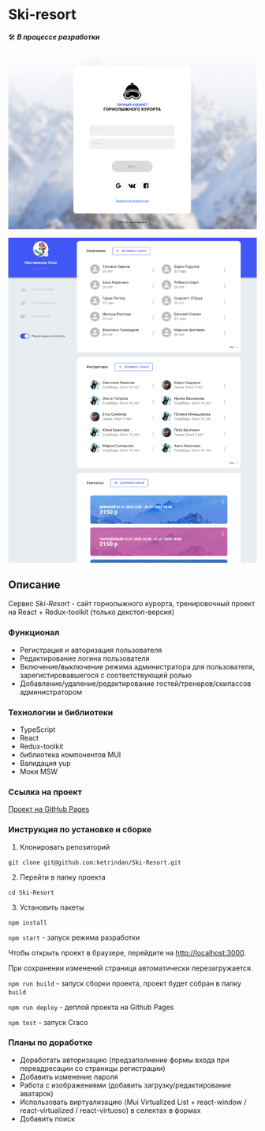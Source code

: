 # Ski-resort
🛠️ ***В процессе разработки***

![image](https://raw.githubusercontent.com/ketrindan/Ski-Resort/main/src/images/image.png)

![image](https://raw.githubusercontent.com/ketrindan/Ski-Resort/main/src/images/image2.png)

## **Описание**
Сервис *Ski-Resort* - сайт горнолыжного курорта, тренировочный проект на React + Redux-toolkit (только декстоп-версия)

### **Функционал**
* Регистрация и авторизация пользователя
* Редактирование логина пользователя
* Включение/выключение режима администратора для пользователя, зарегистировавшегося с соответствующей ролью
* Добавление/удаление/редактирование гостей/тренеров/скипассов администратором

### **Технологии и библиотеки**
* TypeScript
* React
* Redux-toolkit
* библиотека компонентов MUI
* Валидация yup
* Моки MSW


### **Ссылка на проект**
[Проект на GitHub Pages](https://ketrindan.github.io/Ski-Resort/)

### **Инструкция по установке и сборке**
1. Клонировать репозиторий
```
git clone git@github.com:ketrindan/Ski-Resort.git
```
2. Перейти в папку проекта
```
cd Ski-Resort
```
3. Установить пакеты
```
npm install
```


`npm start` - запуск режима разработки

Чтобы открыть проект в браузере, перейдите на [http://localhost:3000](http://localhost:3000).

При сохранении изменений страница автоматически перезагружается.


`npm run build` - запуск сборки проекта, проект будет собран в папку `build`

`npm run deploy` - деплой проекта на Github Pages

`npm test` - запуск Craco

### **Планы по доработке**
* Доработать авторизацию (предзаполнение формы входа при переадресации со страницы регистрации)
* Добавить изменение пароля
* Работа с изображениями (добавить загрузку/редактирование аватарок)
* Использовать виртуализацию (Mui Virtualized List + react-window / react-virtualized /  react-virtuoso) в селектах в формах
* Добавить поиск
